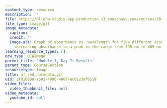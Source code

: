 ```yaml
---
content_type: resource
description: ''
file: https://ol-ocw-studio-app-production.s3.amazonaws.com/courses/20-109-laboratory-fundamentals-in-biological-engineering-spring-2010/2f810898a5014996480dec0123af6519_wf_red_normdata.gif
file_type: image/gif
image_metadata:
  caption: ''
  credit: ''
  image-alt: Graph of absorbance vs. wavelength for five different assays, showing
    increasing absorbance to a peak in the range from 395 nm to 405 nm.
learning_resource_types: []
ocw_type: OCWImage
parent_title: 'Module 1, Day 7: Results'
parent_type: CourseSection
resourcetype: Image
title: wf_red_normdata.gif
uid: 2f810898-a501-4996-480d-ec0123af6519
video_files:
  video_thumbnail_file: null
video_metadata:
  youtube_id: null
---
```

